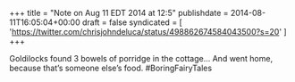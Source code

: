 +++
title = "Note on Aug 11 EDT 2014 at 12:5"
publishdate = 2014-08-11T16:05:04+00:00
draft = false
syndicated = [ 'https://twitter.com/chrisjohndeluca/status/498862674584043500?s=20' ]
+++

Goldilocks found 3 bowels of porridge in the cottage… And went home, because that’s someone else’s food. #BoringFairyTales
